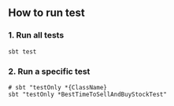 ## How to run test

### 1. Run all tests

```
sbt test
```

### 2. Run a specific test
```
# sbt "testOnly *{ClassName}
sbt "testOnly *BestTimeToSellAndBuyStockTest"
```
